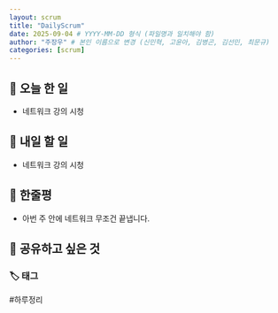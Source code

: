 ```yaml
---
layout: scrum
title: "DailyScrum"
date: 2025-09-04 # YYYY-MM-DD 형식 (파일명과 일치해야 함)
author: "주장우" # 본인 이름으로 변경 (신민혁, 고윤아, 김병곤, 김선민, 최문규)
categories: [scrum]
---
```


## 📝 오늘 한 일

- 네트워크 강의 시청

## 🎯 내일 할 일

- 네트워크 강의 시청

## 💭 한줄평

- 아번 주 안에 네트워크 무조건 끝냅니다.

## 🔗 공유하고 싶은 것

### 🏷️ 태그

#하루정리
